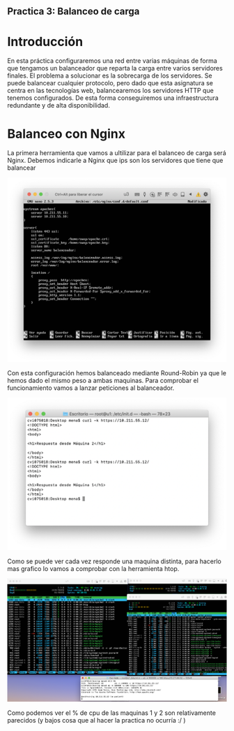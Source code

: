 ## Practica 3: Balanceo de carga
# Introducción 
En esta práctica configuraremos una red entre varias máquinas de forma que tengamos un balanceador que reparta la carga entre varios servidores finales.
El problema a solucionar es la sobrecarga de los servidores. Se puede balancear cualquier protocolo, pero dado que esta asignatura se centra en las tecnologías web, balancearemos los servidores HTTP que tenemos configurados.
De esta forma conseguiremos una infraestructura redundante y de alta disponibilidad.

# Balanceo con Nginx
La primera herramienta que vamos a ultilizar para el balanceo de carga será Nginx. Debemos indicarle a Nginx que ips son los servidores que tiene que balancear

![img](https://github.com/MenaBarrera/SWAP/blob/master/Practica3/img/4.png)

Con esta configuración hemos balanceado mediante Round-Robin ya que le hemos dado el mismo peso a ambas maquinas.
Para comprobar el funcionamiento vamos a lanzar peticiones al balanceador.

![img](https://github.com/MenaBarrera/SWAP/blob/master/Practica3/img/2.png)

Como se puede ver cada vez responde una maquina distinta, para hacerlo mas grafico lo vamos a comprobar con la herramienta htop.

![img](https://github.com/MenaBarrera/SWAP/blob/master/Practica3/img/3.png)

Como podemos ver el % de cpu de las maquinas 1 y 2 son relativamente parecidos (y bajos cosa que al hacer la practica no ocurría :/ )
